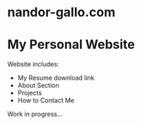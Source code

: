 # nandor-gallo.com
# My Personal Website

Website includes:
 - My Resume download link
 - About Section
 - Projects
 - How to Contact Me


Work in progress...
